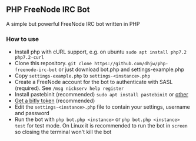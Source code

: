 ## PHP FreeNode IRC Bot
A simple but powerful FreeNode IRC bot written in PHP

### How to use
- Install php with cURL support, e.g. on ubuntu `sudo apt install php7.2 php7.2-curl`
- Clone this repository. `git clone https://github.com/dhjw/php-freenode-irc-bot` or just download bot.php and settings-example.php
- Copy `settings-example.php` to `settings-<instance>.php`
- Create a FreeNode account for the bot to authenticate with SASL (required). See `/msg nickserv help register`
- Install pastebinit (recommended) `sudo apt install pastebinit` or [other](https://pkgs.org/download/pastebinit)
- [Get a bitly token](https://bitly.com) (recommended)
- Edit the `settings-<instance>.php` file to contain your settings, username and password
- Run the bot with `php bot.php <instance>` or `php bot.php <instance> test` for test mode. On Linux it is recommended to run the bot in `screen` so closing the terminal won't kill the bot